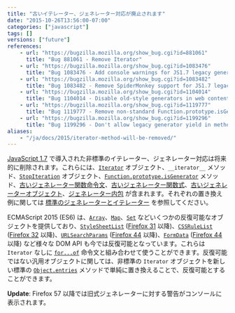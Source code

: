 ```yaml
---
title: "古いイテレーター、ジェネレーター対応が廃止されます"
date: "2015-10-26T13:56:00-07:00"
categories: ["javascript"]
tags: []
versions: ["future"]
references:
    - url: "https://bugzilla.mozilla.org/show_bug.cgi?id=881061"
      title: "Bug 881061 - Remove Iterator"
    - url: "https://bugzilla.mozilla.org/show_bug.cgi?id=1083476"
      title: "Bug 1083476 - Add console warnings for JS1.7 legacy generators"
    - url: "https://bugzilla.mozilla.org/show_bug.cgi?id=1083482"
      title: "Bug 1083482 - Remove SpiderMonkey support for JS1.7 legacy generators"
    - url: "https://bugzilla.mozilla.org/show_bug.cgi?id=1104014"
      title: "Bug 1104014 - Disable old-style generators in web content"
    - url: "https://bugzilla.mozilla.org/show_bug.cgi?id=1119777"
      title: "Bug 1119777 - Remove non-standard Function.prototype.isGenerator"
    - url: "https://bugzilla.mozilla.org/show_bug.cgi?id=1199296"
      title: "Bug 1199296 - Don't allow legacy generator yield in method definitions"
aliases:
    - "/ja/docs/2015/iterator-method-will-be-removed/"
---
```

[JavaScript 1.7](https://developer.mozilla.org/ja/docs/Web/JavaScript/New_in_JavaScript/1.7) で導入された非標準のイテレーター、ジェネレーター対応は将来的に削除されます。これらには、[`Iterator`](https://developer.mozilla.org/ja/docs/Web/JavaScript/Reference/Global_Objects/Iterator) オブジェクト、`__iterator__` メソッド、[`StopIteration`](https://developer.mozilla.org/ja/docs/Web/JavaScript/Reference/Global_Objects/StopIteration) オブジェクト、[`Function.prototype.isGenerator`](https://developer.mozilla.org/ja/docs/Web/JavaScript/Reference/Global_Objects/Function/isGenerator) メソッド、[古いジェネレーター関数命令文](https://developer.mozilla.org/ja/docs/Web/JavaScript/Reference/Statements/Legacy_generator_function)、[古いジェネレーター関数式](https://developer.mozilla.org/ja/docs/Web/JavaScript/Reference/Operators/Legacy_generator_function)、[古いジェネレーターオブジェクト](https://developer.mozilla.org/ja/docs/Web/JavaScript/Reference/Global_Objects/Generator#Legacy_generator_objects)、[ジェネレーター内包](https://developer.mozilla.org/ja/docs/Web/JavaScript/Reference/Operators/Generator_comprehensions) が含まれます。それぞれの置き換え例に関しては [標準のジェネレーターとイテレーター](https://developer.mozilla.org/ja/docs/Web/JavaScript/Guide/Iterators_and_Generators) を参照してください。

ECMAScript 2015 (ES6) は、[`Array`](https://developer.mozilla.org/ja/docs/Web/JavaScript/Reference/Global_Objects/Array)、[`Map`](https://developer.mozilla.org/ja/docs/Web/JavaScript/Reference/Global_Objects/Map)、[`Set`](https://developer.mozilla.org/ja/docs/Web/JavaScript/Reference/Global_Objects/Set) などいくつかの反復可能なオブジェクトを提供しており、[`StyleSheetList`](https://developer.mozilla.org/ja/docs/Web/API/Document/styleSheets) ([Firefox 31](https://bugzilla.mozilla.org/show_bug.cgi?id=738196) 以降)、[`CSSRuleList`](https://developer.mozilla.org/ja/docs/Web/API/CSSRuleList) ([Firefox 32](https://bugzilla.mozilla.org/show_bug.cgi?id=995664) 以降)、[`URLSearchParams`](https://developer.mozilla.org/ja/docs/Web/API/URLSearchParams) ([Firefox 44](https://bugzilla.mozilla.org/show_bug.cgi?id=1085284) 以降)、[`FormData`](https://developer.mozilla.org/ja/docs/Web/API/FormData) ([Firefox 44](https://bugzilla.mozilla.org/show_bug.cgi?id=1127703) 以降) など様々な DOM API も今では反復可能となっています。これらは `Iterator` なしに [`for...of`](https://developer.mozilla.org/ja/docs/Web/JavaScript/Reference/Statements/for...of) 命令文と組み合わせて使うことができます。反復可能ではない汎用オブジェクトに関しては、非標準の `Iterator` オブジェクトを新しい標準の [`Object.entries`](https://developer.mozilla.org/ja/docs/Web/JavaScript/Reference/Global_Objects/Object/entries) メソッドで単純に置き換えることで、反復可能とすることができます。

**Update**: Firefox 57 以降では旧式ジェネレーターに対する警告がコンソールに表示されます。
